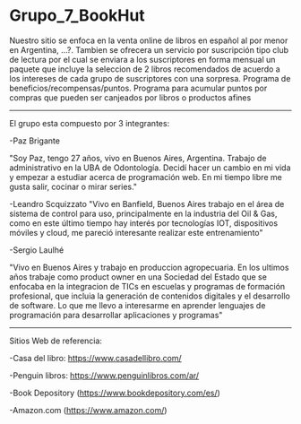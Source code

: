 # Grupo_7_BookHut
Nuestro sitio se enfoca en la venta online de libros en español al por menor en Argentina, ...?. Tambien se ofrecera un servicio por suscripción tipo club de lectura por el cual se enviara a los suscriptores en forma mensual un paquete que incluye la seleccion de 2 libros recomendados de acuerdo a los intereses de cada grupo de suscriptores con una sorpresa.
Programa de beneficios/recompensas/puntos. Programa para acumular puntos por compras que pueden ser canjeados por libros o productos afines

----------------------------------------------------------------------------------------------------------------------------------

El grupo esta compuesto por 3 integrantes:

-Paz Brigante

"Soy Paz, tengo 27 años, vivo en Buenos Aires, Argentina. Trabajo de administrativo en la UBA de Odontología. Decidí hacer un cambio en mi vida y empezar a estudiar acerca de programación web. En mi tiempo libre me gusta salir, cocinar o mirar series."



-Leandro Scquizzato
"Vivo en Banfield, Buenos Aires trabajo en el área de sistema de control para uso, principalmente en la industria del Oil & Gas, como en este último tiempo hay interés por  tecnologías IOT, dispositivos móviles y cloud, me pareció interesante realizar este entrenamiento"

-Sergio Laulhé

"Vivo en Buenos Aires y trabajo en produccion agropecuaria. En los ultimos años trabaje como product owner en una Sociedad del Estado que se enfocaba en la integracion de TICs en escuelas y programas de formación profesional, que incluia la generación de contenidos digitales y el desarrollo de software. Lo que me llevo a interesarme en aprender lenguajes de programación para desarrollar aplicaciones y programas"

-----------------------------------------------------------------------------------------------------------------------------------

Sitios Web de referencia:

-Casa del libro: https://www.casadellibro.com/

-Penguin libros: https://www.penguinlibros.com/ar/

-Book Depository (https://www.bookdepository.com/es/)

-Amazon.com (https://www.amazon.com/)


